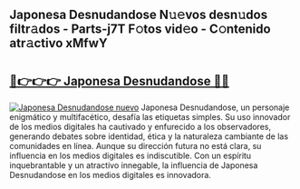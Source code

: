 ## Japonesa Desnudandose N𝚞𝚎vos desn𝚞dos filtr𝚊dos - Parts-j7T F𝚘tos vid𝚎o - C𝚘ntenido atr𝚊ctivo xMfwY

# <h2><a href="http://mb4ckg8.tromn.icu/?c=Japonesa+Desnudandose">🔗👉👉👉 Japonesa Desnudandose 🔗🔗</a></h2>

[![Japonesa Desnudandose nuevo](https://i.imgur.com/pEAQMta.gif)](http://mb4ckg8.tromn.icu/?c=Japonesa+Desnudandose)
Japonesa Desnudandose, un personaje enigmático y multifacético, desafía las etiquetas simples. Su uso innovador de los medios digitales ha cautivado y enfurecido a los observadores, generando debates sobre identidad, ética y la naturaleza cambiante de las comunidades en línea. Aunque su dirección futura no está clara, su influencia en los medios digitales es indiscutible. Con un espíritu inquebrantable y un atractivo innegable, la influencia de Japonesa Desnudandose en los medios digitales es innovadora.
